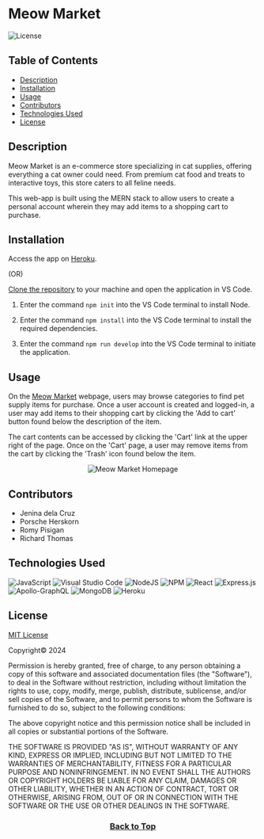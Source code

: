 # Meow Market
![License](https://img.shields.io/badge/License-MIT-9cf.svg)

## Table of Contents

* [Description](#description)
* [Installation](#installation)
* [Usage](#usage)
* [Contributors](#contributors)
* [Technologies Used](#technologies-used)
* [License](#license)

## Description
Meow Market is an e-commerce store specializing in cat supplies, offering everything a cat owner could need. From premium cat food and treats to interactive toys, this store caters to all feline needs.

This web-app is built using the MERN stack to allow users to create a personal account wherein they may add items to a shopping cart to purchase.


## Installation
Access the app on [Heroku](https://group-fivemeowmarket-c7eee0758978.herokuapp.com/).

(OR)

[Clone the repository](https://github.com/eepitsporsche/meow_market) to your machine and open the application in VS Code.

1. Enter the command <code>npm init</code> into the VS Code terminal to install Node.

2. Enter the command <code>npm install</code> into the VS Code terminal to install the required dependencies.

3. Enter the command <code>npm run develop</code> into the VS Code terminal to initiate the application.


## Usage
On the [Meow Market](https://group-fivemeowmarket-c7eee0758978.herokuapp.com/) webpage, users may browse categories to find pet supply items for purchase. Once a user account is created and logged-in, a user may add items to their shopping cart by clicking the 'Add to cart' button found below the description of the item.

The cart contents can be accessed by clicking the 'Cart' link at the upper right of the page. Once on the 'Cart' page, a user may remove items from the cart by clicking the 'Trash' icon found below the item.

<p align="center"><img src="client/public/images/meow_market_demo.gif" alt="Meow Market Homepage"></p>


## Contributors
* Jenina dela Cruz
* Porsche Herskorn
* Romy Pisigan
* Richard Thomas

## Technologies Used
![JavaScript](https://img.shields.io/badge/javascript-%23323330.svg?style=for-the-badge&logo=javascript&logoColor=%23F7DF1E)
![Visual Studio Code](https://img.shields.io/badge/Visual%20Studio%20Code-0078d7.svg?style=for-the-badge&logo=visual-studio-code&logoColor=white)
![NodeJS](https://img.shields.io/badge/node.js-6DA55F?style=for-the-badge&logo=node.js&logoColor=white)
![NPM](https://img.shields.io/badge/NPM-%23CB3837.svg?style=for-the-badge&logo=npm&logoColor=white)
![React](https://img.shields.io/badge/react-%2320232a.svg?style=for-the-badge&logo=react&logoColor=%2361DAFB)
![Express.js](https://img.shields.io/badge/express.js-%23404d59.svg?style=for-the-badge&logo=express&logoColor=%2361DAFB)
![Apollo-GraphQL](https://img.shields.io/badge/-ApolloGraphQL-311C87?style=for-the-badge&logo=apollo-graphql)
![MongoDB](https://img.shields.io/badge/MongoDB-%234ea94b.svg?style=for-the-badge&logo=mongodb&logoColor=white)
![Heroku](https://img.shields.io/badge/heroku-%23430098.svg?style=for-the-badge&logo=heroku&logoColor=white)

## License
<a href="https://opensource.org/licenses/MIT">MIT License</a>

Copyright© 2024

Permission is hereby granted, free of charge, to any person obtaining a copy of this software and associated documentation files (the "Software"), to deal in the Software without restriction, including without limitation the rights to use, copy, modify, merge, publish, distribute, sublicense, and/or sell copies of the Software, and to permit persons to whom the Software is furnished to do so, subject to the following conditions:

The above copyright notice and this permission notice shall be included in all copies or substantial portions of the Software.

THE SOFTWARE IS PROVIDED "AS IS", WITHOUT WARRANTY OF ANY KIND, EXPRESS OR IMPLIED, INCLUDING BUT NOT LIMITED TO THE WARRANTIES OF MERCHANTABILITY, FITNESS FOR A PARTICULAR PURPOSE AND NONINFRINGEMENT. IN NO EVENT SHALL THE AUTHORS OR COPYRIGHT HOLDERS BE LIABLE FOR ANY CLAIM, DAMAGES OR OTHER LIABILITY, WHETHER IN AN ACTION OF CONTRACT, TORT OR OTHERWISE, ARISING FROM, OUT OF OR IN CONNECTION WITH THE SOFTWARE OR THE USE OR OTHER DEALINGS IN THE SOFTWARE.

### <p align="center">[Back to Top](#meow-market)</p>